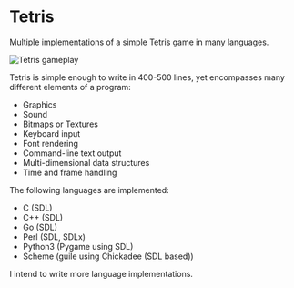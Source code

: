 # Tetris

Multiple implementations of a simple Tetris game in many languages.

![Tetris gameplay](https://github.com/adamrogoyski/tetris/blob/main/screenshots/play.jpg?raw=true)

Tetris is simple enough to write in 400-500 lines, yet encompasses many
different elements of a program:

* Graphics
* Sound
* Bitmaps or Textures
* Keyboard input
* Font rendering
* Command-line text output
* Multi-dimensional data structures
* Time and frame handling

The following languages are implemented:

* C (SDL)
* C++ (SDL)
* Go (SDL)
* Perl (SDL, SDLx)
* Python3 (Pygame using SDL)
* Scheme (guile using Chickadee (SDL based))

I intend to write more language implementations.
